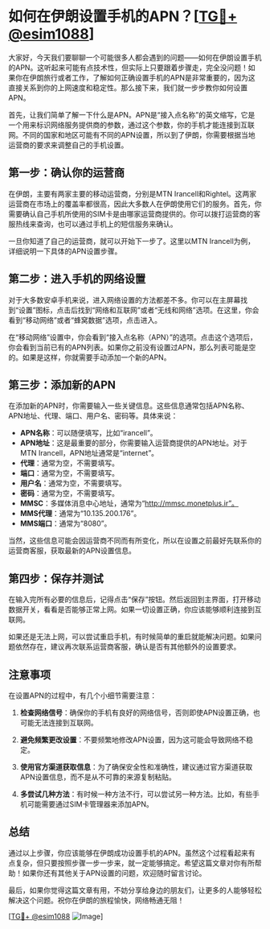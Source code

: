 # 如何在伊朗设置手机的APN？[[TG💪+ @esim1088](https://t.me/s/esim1088)]

大家好，今天我们要聊聊一个可能很多人都会遇到的问题——如何在伊朗设置手机的APN。这听起来可能有点技术性，但实际上只要跟着步骤走，完全没问题！如果你在伊朗旅行或者工作，了解如何正确设置手机的APN是非常重要的，因为这直接关系到你的上网速度和稳定性。那么接下来，我们就一步步教你如何设置APN。

首先，让我们简单了解一下什么是APN。APN是“接入点名称”的英文缩写，它是一个用来标识网络服务提供商的参数，通过这个参数，你的手机才能连接到互联网。不同的国家和地区可能有不同的APN设置，所以到了伊朗，你需要根据当地运营商的要求来调整自己的手机设置。

## 第一步：确认你的运营商

在伊朗，主要有两家主要的移动运营商，分别是MTN Irancell和Rightel。这两家运营商在市场上的覆盖率都很高，因此大多数人在伊朗使用它们的服务。首先，你需要确认自己手机所使用的SIM卡是由哪家运营商提供的。你可以拨打运营商的客服热线来查询，也可以通过手机上的短信服务来确认。

一旦你知道了自己的运营商，就可以开始下一步了。这里以MTN Irancell为例，详细说明一下具体的APN设置步骤。

## 第二步：进入手机的网络设置

对于大多数安卓手机来说，进入网络设置的方法都差不多。你可以在主屏幕找到“设置”图标，点击后找到“网络和互联网”或者“无线和网络”选项。在这里，你会看到“移动网络”或者“蜂窝数据”选项，点击进入。

在“移动网络”设置中，你会看到“接入点名称（APN）”的选项。点击这个选项后，你会看到当前已有的APN列表。如果你之前没有设置过APN，那么列表可能是空的。如果是这样，你就需要手动添加一个新的APN。

## 第三步：添加新的APN

在添加新的APN时，你需要输入一些关键信息。这些信息通常包括APN名称、APN地址、代理、端口、用户名、密码等。具体来说：

- **APN名称**：可以随便填写，比如“irancell”。
- **APN地址**：这是最重要的部分，你需要输入运营商提供的APN地址。对于MTN Irancell，APN地址通常是“internet”。
- **代理**：通常为空，不需要填写。
- **端口**：通常为空，不需要填写。
- **用户名**：通常为空，不需要填写。
- **密码**：通常为空，不需要填写。
- **MMSC**：多媒体消息中心地址，通常为“http://mmsc.monetplus.ir”。
- **MMS代理**：通常为“10.135.200.176”。
- **MMS端口**：通常为“8080”。

当然，这些信息可能会因运营商不同而有所变化，所以在设置之前最好先联系你的运营商客服，获取最新的APN设置信息。

## 第四步：保存并测试

在输入完所有必要的信息后，记得点击“保存”按钮。然后返回到主界面，打开移动数据开关，看看是否能够正常上网。如果一切设置正确，你应该能够顺利连接到互联网。

如果还是无法上网，可以尝试重启手机，有时候简单的重启就能解决问题。如果问题依然存在，建议再次联系运营商客服，确认是否有其他额外的设置要求。

## 注意事项

在设置APN的过程中，有几个小细节需要注意：

1. **检查网络信号**：确保你的手机有良好的网络信号，否则即使APN设置正确，也可能无法连接到互联网。
   
2. **避免频繁更改设置**：不要频繁地修改APN设置，因为这可能会导致网络不稳定。

3. **使用官方渠道获取信息**：为了确保安全性和准确性，建议通过官方渠道获取APN设置信息，而不是从不可靠的来源复制粘贴。

4. **多尝试几种方法**：有时候一种方法不行，可以尝试另一种方法。比如，有些手机可能需要通过SIM卡管理器来添加APN。

## 总结

通过以上步骤，你应该能够在伊朗成功设置手机的APN。虽然这个过程看起来有点复杂，但只要按照步骤一步一步来，就一定能够搞定。希望这篇文章对你有所帮助！如果你还有其他关于APN设置的问题，欢迎随时留言讨论。

最后，如果你觉得这篇文章有用，不妨分享给身边的朋友们，让更多的人能够轻松解决这个问题。祝你在伊朗的旅程愉快，网络畅通无阻！

[[TG💪+ @esim1088](https://t.me/s/esim1088) ![Image](https://i.postimg.cc/4NQfJmqS/Snipaste-2025-05-13-00-14-12.png)]